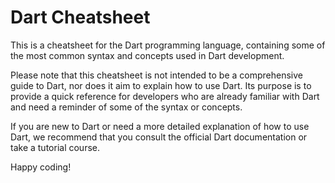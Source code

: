 # Dart Cheatsheet

This is a cheatsheet for the Dart programming language, containing some of the most common syntax and concepts used in Dart development.

Please note that this cheatsheet is not intended to be a comprehensive guide to Dart, nor does it aim to explain how to use Dart. Its purpose is to provide a quick reference for developers who are already familiar with Dart and need a reminder of some of the syntax or concepts.

If you are new to Dart or need a more detailed explanation of how to use Dart, we recommend that you consult the official Dart documentation or take a tutorial course.

Happy coding!
